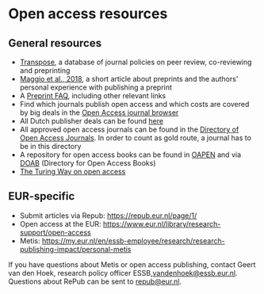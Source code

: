 # Open access resources

## General resources
-	[Transpose](https://transpose-publishing.github.io/#/), a database of journal policies on peer review, co-reviewing and preprinting
-	[Maggio et al., 2018](https://doi.org/10.1007/s40037-018-0451-8), a short article about preprints and the authors’ personal experience with publishing a preprint
-	A [Preprint FAQ](https://help.osf.io/hc/en-us/articles/360019930493-Preprint-FAQs), including other relevant links
- Find which journals publish open access and which costs are covered by big deals in the [Open Access journal browser](http://library.wur.nl/WebQuery/jbrowser?q=*)
- All Dutch publisher deals can be found [here](https://www.openaccess.nl/en/in-the-netherlands/publisher-deals)
- All approved open access journals can be found in the [Directory of Open Access Journals](https://doaj.org/). In order to count as gold route, a journal has to be in this directory
- A repository for open access books can be found in [OAPEN](http://oapen.org/home) and via [DOAB](https://www.doabooks.org/doab?uiLanguage=en) (Directory for Open Access Books)
- [The Turing Way on open access](https://the-turing-way.netlify.com/open_research/04/openaccess.html)

## EUR-specific
- Submit articles via Repub: https://repub.eur.nl/page/1/
- Open access at the EUR: https://www.eur.nl/library/research-support/open-access
- Metis: https://my.eur.nl/en/essb-employee/research/research-publishing-impact/personal-metis

If you have questions about Metis or open access publishing, contact Geert van den Hoek, research policy officer ESSB,vandenhoek@essb.eur.nl. Questions about RePub can be sent to repub@eur.nl. 
